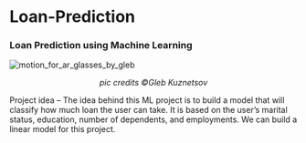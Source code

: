 # Loan-Prediction

###  Loan Prediction using Machine Learning

![motion_for_ar_glasses_by_gleb](https://user-images.githubusercontent.com/68724228/88562194-fdf56b00-d04d-11ea-99de-c2a52daedae7.gif)

<p align="center"><i>pic credits ©Gleb Kuznetsov</i></p>

Project idea – The idea behind this ML project is to build a model that will classify how much loan the user can take. It is based on the user’s marital status, education, number of dependents, and employments. We can build a linear model for this project.
